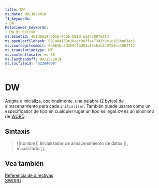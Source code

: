 ```yaml
---
title: DW
ms.date: 08/30/2018
f1_keywords:
- DW
helpviewer_keywords:
- DW directive
ms.assetid: 451d0e24-b65b-4cbb-b81d-ea27680feaf3
ms.openlocfilehash: 091404138e18cec96ffa47342b3e1c189ba614c3
ms.sourcegitcommit: 0ab61bc3d2b6cfbd52a16c6ab2b97a8ea1864f12
ms.translationtype: MT
ms.contentlocale: es-ES
ms.lasthandoff: 04/23/2019
ms.locfileid: "62204009"
---
```

# <a name="dw"></a>DW

Asigna e inicializa, opcionalmente, una palabra (2 bytes) de almacenamiento para cada `initializer`. También puede usarse como un especificador de tipo en cualquier lugar un tipo es legal. `DW` es un sinónimo de [WORD](../../assembler/masm/word.md).

## <a name="syntax"></a>Sintaxis

> [[nombre]] Inicializador de almacenamiento de datos [[, inicializador]]...

## <a name="see-also"></a>Vea también

[Referencia de directivas](../../assembler/masm/directives-reference.md)<br/>
[SWORD](../../assembler/masm/sword.md)<br/>